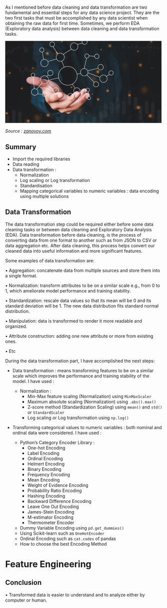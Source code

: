 As I mentioned before data cleaning and data transformation are two fundamental and essential steps for any data science project.
They are the two first tasks that must be accomplished by any data scientist when obtaining the raw data for first time.
Sometimes, we perform EDA (Exploratory data analysis) between data cleaning and data transformation tasks.

<div>
<img src="images/data_transformation.png "Data cleaning" width="500"/>
</div>

*Source : [zanovoy.com](https://www.zanovoy.com/blog-posts/data-transformation-the-benefits-of-taking-the-time-to-right-your-wrongs)*

## Summary 
- Import the required libraries
- Data reading
- Data transformation :
    - Normalization
    - Log scaling or Log transformation 
    - Standardisation
    - Mapping categorical variables to numeric variables : data encoding using multiple solutions

##  Data Transformation 

The data transformation step could be required either before some data cleaning tasks or between data cleaning and Exploratory Data Analysis (EDA). Data transformation before data cleaning, is the process of converting data from one format to another such as from JSON to CSV or data aggregation etc. After data cleaning, this process helps convert our cleaned data into useful information and more significant features. 

Some examples of data transformation are:

•	Aggregation: concatenate data from multiple sources and store them into a single format. 

•	Normalization: transform attributes to be on a similar scale e.g., from 0 to 1, which ameliorate model performance and training stability. 

•	Standardization: rescale data values so that its mean will be 0 and its standard deviation will be 1. The new data distribution fits standard normal distribution. 

•	Manipulation: data is transformed to render it more readable and organized. 

•	Attribute construction: adding one new attribute or more from existing ones.

•	Etc

During the data transformation part, I have accomplished the next steps: 

- Data transformation : means transforming features to be on a similar scale which improves the performance and training stability of the model. I have used :
  - Normalization : 
    - Min-Max feature scaling (Normalization) using `MinMaxScaler`
    - Maximum absolute scaling (Normalization) using `.abs().max()` 
    - Z-score method (Standardization Scaling) using `mean()` and `std()` or `StandardScaler`
    - Log scaling or Log transformation using `np.log()`
  
- Transforming categorical values to numeric variables : both nominal and ordinal data were considered. I have used :
    - Python’s Category Encoder Library :
      - One-hot Encoding
      - Label Encoding
      - Ordinal Encoding
      - Helmert Encoding
      - Binary Encoding
      - Frequency Encoding
      - Mean Encoding
      - Weight of Evidence Encoding
      - Probability Ratio Encoding
      - Hashing Encoding
      - Backward Difference Encoding
      - Leave One Out Encoding
      - James-Stein Encoding
      - M-estimator Encoding
      - Thermometer Encoder
    - Dummy Variable Encoding using `pd.get_dummies()`
    - Using Scikit-learn such as `OneHotEncoder`
    - Ordinal Encoding such as `cat.codes` of pandas
    - How to choose the best Encoding Method
     
 # Feature Engineering
 
## Conclusion
• Transformed data is easier to understand and to analyze either by computer or human.

